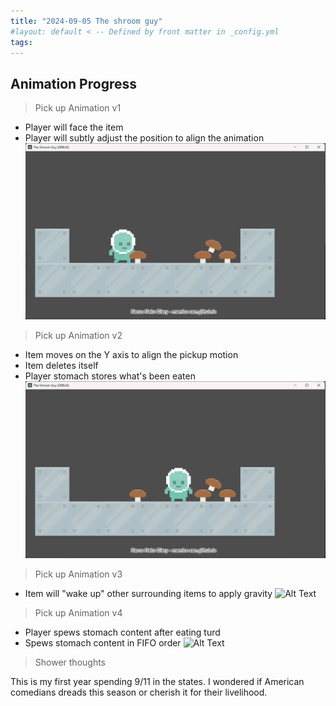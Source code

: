 ```yaml
---
title: "2024-09-05 The shroom guy"
#layout: default < -- Defined by front matter in _config.yml
tags:
---
```


## Animation Progress
 
>Pick up Animation v1
- Player will face the item
- Player will subtly adjust the position to align the animation
![Alt Text](\asset\recording\2024_09\pickup_animation.gif)

>Pick up Animation v2
- Item moves on the Y axis to align the pickup motion
- Item deletes itself
- Player stomach stores what's been eaten
![Alt Text](\asset\recording\2024_09\pickup_animation_v2.gif)

>Pick up Animation v3
- Item will "wake up" other surrounding items to apply gravity
![Alt Text](\asset\recording\2024_09\pickup_animation_v3.gif)

>Pick up Animation v4
- Player spews stomach content after eating turd
- Spews stomach content in FIFO order
![Alt Text](\asset\recording\2024_09\pickup_animation_v4.gif)

>Shower thoughts

This is my first year spending 9/11 in the states. I wondered if American comedians dreads this season or cherish it for their livelihood. 